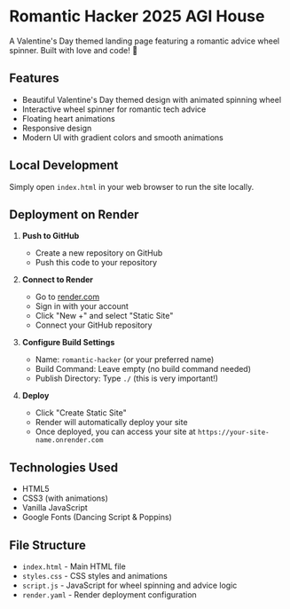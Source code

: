 # Romantic Hacker 2025 AGI House

A Valentine's Day themed landing page featuring a romantic advice wheel spinner. Built with love and code! 💝

## Features

- Beautiful Valentine's Day themed design with animated spinning wheel
- Interactive wheel spinner for romantic tech advice
- Floating heart animations
- Responsive design
- Modern UI with gradient colors and smooth animations

## Local Development

Simply open `index.html` in your web browser to run the site locally.

## Deployment on Render

1. **Push to GitHub**
   - Create a new repository on GitHub
   - Push this code to your repository

2. **Connect to Render**
   - Go to [render.com](https://render.com)
   - Sign in with your account
   - Click "New +" and select "Static Site"
   - Connect your GitHub repository

3. **Configure Build Settings**
   - Name: `romantic-hacker` (or your preferred name)
   - Build Command: Leave empty (no build command needed)
   - Publish Directory: Type `./` (this is very important!)

4. **Deploy**
   - Click "Create Static Site"
   - Render will automatically deploy your site
   - Once deployed, you can access your site at `https://your-site-name.onrender.com`

## Technologies Used

- HTML5
- CSS3 (with animations)
- Vanilla JavaScript
- Google Fonts (Dancing Script & Poppins)

## File Structure

- `index.html` - Main HTML file
- `styles.css` - CSS styles and animations
- `script.js` - JavaScript for wheel spinning and advice logic
- `render.yaml` - Render deployment configuration
